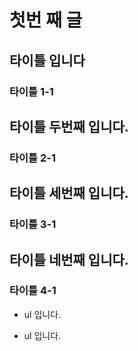 # 첫번 째 글

## 타이틀 입니다
### 타이틀 1-1
## 타이틀 두번째 입니다.
### 타이틀 2-1
## 타이틀 세번째 입니다.
### 타이틀 3-1
## 타이틀 네번째 입니다.
### 타이틀 4-1

- ul 입니다.

- ul 입니다.